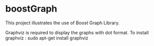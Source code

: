 # boostGraph

This project illustrates the use of Boost Graph Library.

Graphviz is required to display the graphs with dot format.
To install graphviz :
sudo apt-get install graphviz
